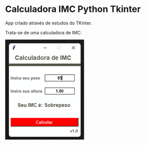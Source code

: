 # Calculadora IMC Python Tkinter

App criado através de estudos do TKinter.

Trata-se de uma calculadora de IMC:

<img src="https://raw.githubusercontent.com/guilhermebrumatti/guilhermebrumatti/main/print_imc.png?token=GHSAT0AAAAAAB3PCTTH6QRVZULP5RZ6ETE2Y5YQO7Q" />
